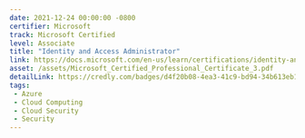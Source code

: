 ```yaml
---
date: 2021-12-24 00:00:00 -0800
certifier: Microsoft
track: Microsoft Certified
level: Associate
title: "Identity and Access Administrator"
link: https://docs.microsoft.com/en-us/learn/certifications/identity-and-access-administrator
asset: /assets/Microsoft_Certified_Professional_Certificate_3.pdf
detailLink: https://credly.com/badges/d4f20b08-4ea3-41c9-bd94-34b613eb1b76
tags: 
 - Azure
 - Cloud Computing
 - Cloud Security
 - Security
---
```

